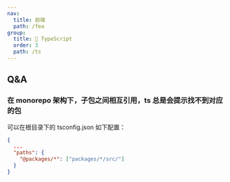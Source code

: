 ```yaml
---
nav:
  title: 前端
  path: /fea
group:
  title: 💊 TypeScript
  order: 3
  path: /ts
---
```


## Q&A

### 在 monorepo 架构下，子包之间相互引用，ts 总是会提示找不到对应的包

可以在根目录下的 tsconfig.json 如下配置：

```json
{
  ...
  "paths": {
    "@packages/*": ["packages/*/src/"]
  }
}
```
